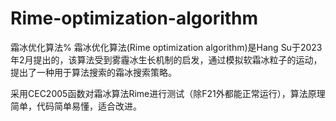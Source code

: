 # Rime-optimization-algorithm
霜冰优化算法%
霜冰优化算法(Rime optimization algorithm)是Hang Su于2023年2月提出的，该算法受到雾霾冰生长机制的启发，通过模拟软霜冰粒子的运动，提出了一种用于算法搜索的霜冰搜索策略。

采用CEC2005函数对霜冰算法Rime进行测试（除F21外都能正常运行），算法原理简单，代码简单易懂，适合改进。
